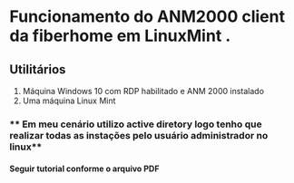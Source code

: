 # Funcionamento do ANM2000 client da fiberhome em LinuxMint .
## Utilitários 
  1. Máquina Windows 10 com RDP habilitado e ANM 2000 instalado
  2. Uma máquina Linux Mint

<h3>** Em meu cenário utilizo active diretory logo tenho que realizar todas as instações pelo usuário administrador no linux**
<h4> Seguir tutorial conforme o arquivo PDF
